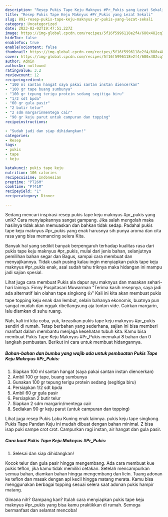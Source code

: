 ```yaml
---
description: "Resep Pukis Tape Keju Maknyus #Pr_Pukis yang Lezat Sekali"
title: "Resep Pukis Tape Keju Maknyus #Pr_Pukis yang Lezat Sekali"
slug: 891-resep-pukis-tape-keju-maknyus-pr-pukis-yang-lezat-sekali
category: Uncategorized
date: 2023-02-02T19:47:51.227Z
image: https://img-global.cpcdn.com/recipes/5f16f5996118e2f4/680x482cq70/pukis-tape-keju-maknyus-pr_pukis-foto-resep-utama.jpg
hideToc: false
enableToc: true
enableTocContent: false
thumbnail: https://img-global.cpcdn.com/recipes/5f16f5996118e2f4/680x482cq70/pukis-tape-keju-maknyus-pr_pukis-foto-resep-utama.jpg
cover: https://img-global.cpcdn.com/recipes/5f16f5996118e2f4/680x482cq70/pukis-tape-keju-maknyus-pr_pukis-foto-resep-utama.jpg
author: Admin
authorAv: notfound
ratingvalue: 3.2
reviewcount: 12
recipeingredient:
- "100 ml santan hangat saya pakai santan instan diencerkan"
- "100 gr tape buang sumbunya"
- "100 gr tepung terigu protein sedang segitiga biru"
- "1/2 sdt bpda"
- "60 gr gula pasir"
- "2 butir telur"
- "2 sdm margarinmentega cair"
- "90 gr keju parut untuk campuran dan topping"
recipeinstructions:

- "Sudah jadi dan siap dihidangkan!"
categories:
- Resep
tags:
- pukis
- tape
- keju

katakunci: pukis tape keju 
nutrition: 106 calories
recipecuisine: Indonesian
preptime: "PT26M"
cooktime: "PT41M"
recipeyield: "1"
recipecategory: Dinner

---
```





Sedang mencari inspirasi resep pukis tape keju maknyus #pr_pukis yang unik? Cara menyiapkannya sangat gampang. Jika salah mengolah maka hasilnya tidak akan memuaskan dan bahkan tidak sedap. Padahal pukis tape keju maknyus #pr_pukis yang enak harusnya sih punya aroma dan cita rasa yang bisa memancing selera Kita.





Banyak hal yang sedikit banyak berpengaruh terhadap kualitas rasa dari pukis tape keju maknyus #pr_pukis, mulai dari jenis bahan, selanjutnya pemilihan bahan segar dan Bagus, sampai cara membuat dan menyajikannya. Tidak usah pusing kalau ingin menyiapkan pukis tape keju maknyus #pr_pukis enak,      asal sudah tahu triknya maka hidangan ini mampu jadi sajian spesial.














Lihat juga cara membuat Pukis ala dapur ayu maknyus dan masakan sehari-hari lainnya. Finny Puspitasari Muwarman &#34;Terima kasih resepnya, saya jadi ada alternatif lain olahan tape singkong 👍&#34; Kali ini kita akan membuat pukis tape topping keju enak dan lembut, selain bahanya ekonomis, buatnya pun sangat mudah dan nggak ribetlangsung aja tonton vide. Cairkan margarin, lalu diamkan di suhu ruang.






Nah, kali ini kita coba, yuk, kreasikan pukis tape keju maknyus #pr_pukis sendiri di rumah. Tetap berbahan yang sederhana, sajian ini bisa memberi manfaat dalam membantu menjaga kesehatan tubuh kita. Kamu bisa membuat Pukis Tape Keju Maknyus #Pr_Pukis memakai 8 bahan dan 0 langkah pembuatan. Berikut ini cara untuk membuat hidangannya.

<!--inarticleads1-->

##### Bahan-bahan dan bumbu yang wajib ada untuk pembuatan Pukis Tape Keju Maknyus #Pr_Pukis:

1. Siapkan 100 ml santan hangat (saya pakai santan instan diencerkan)
1. Ambil 100 gr tape, buang sumbunya
1. Gunakan 100 gr tepung terigu protein sedang (segitiga biru)
1. Persiapkan 1/2 sdt bpda
1. Ambil 60 gr gula pasir
1. Persiapkan 2 butir telur
1. Siapkan 2 sdm margarin/mentega cair
1. Sediakan 90 gr keju parut (untuk campuran dan topping)


Lihat juga resep Pukis Labu Kuning enak lainnya. pukis keju tape singkong. Pukis Tape Pandan Keju ini mudah dibuat dengan bahan minimal. Z bisa isap puki sampe crot crot. Campurkan ragi instan, air hangat dan gula pasir. 

<!--inarticleads2-->

##### Cara buat Pukis Tape Keju Maknyus #Pr_Pukis:


1. Selesai dan siap dihidangkan!

Kocok telur dan gula pasir hingga mengembang. Ada cara membuat kue pukis teflon, jika kamu tidak memiliki cetakan. Setelah mencampurkan semua bahan, diamkan bahan hingga mengembang dan licin. Tuang adonan ke teflon dan masak dengan api kecil hingga matang merata. Kamu bisa menggunakan berbagai topping sesuai selera saat adonan pukis hampir matang. 

Gimana nih? Gampang kan? Itulah cara menyiapkan pukis tape keju maknyus #pr_pukis yang bisa kamu praktikkan di rumah. Semoga bermanfaat dan selamat mencoba!
